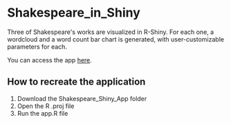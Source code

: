 # Shakespeare_in_Shiny
Three of Shakespeare's works are visualized in R-Shiny. For each one, a wordcloud and a word count bar chart is generated, with user-customizable parameters for each.

You can access the app [here](https://svavila2.shinyapps.io/problem-set-3-vavilala/).

## How to recreate the application
1. Download the Shakespeare_Shiny_App folder
2. Open the R .proj file
3. Run the app.R file
